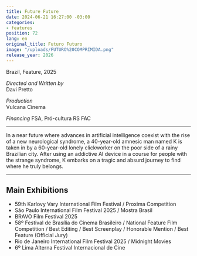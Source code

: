 ```yaml
---
title: Future Future
date: 2024-06-21 16:27:00 -03:00
categories:
- features
position: 72
lang: en
original_title: Futuro Futuro
image: "/uploads/FUTURO%20COMPRIMIDA.png"
release_year: 2026
---
```


Brazil, Feature, 2025

_Directed and Written by_  
Davi Pretto

_Production_  
Vulcana Cinema

_Financing_
FSA, Pró-cultura RS FAC

---
In a near future where advances in artificial intelligence coexist with the rise of a new neurological syndrome, a 40-year-old amnesic man named K is taken in by a 60-year-old lonely clickworker on the poor side of a rainy Brazilian city. After using an addictive AI device in a course for people with the strange syndrome, K embarks on a tragic and absurd journey to find where he truly belongs.

---
## Main Exhibitions

* 59th Karlovy Vary International Film Festival / Proxima Competition
* São Paulo International Film Festival 2025 / Mostra Brasil
* BRAVO Film Festival 2025
* 58º Festival de Brasília do Cinema Brasileiro / National Feature Film Competition / Best Editing / Best Screenplay / Honorable Mention / Best Feature (Official Jury)
* Rio de Janeiro International Film Festival 2025 / Midnight Movies
* 6º Lima Alterna Festival Internacional de Cine
